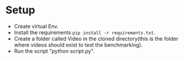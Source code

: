 # Setup
- Create virtual Env.
- Install the requirements `pip install -r requirements.txt`.
- Create a folder called Video in the cloned directory(this is the folder where videos should exist to test the benchmarking).
- Run the script "python script.py".